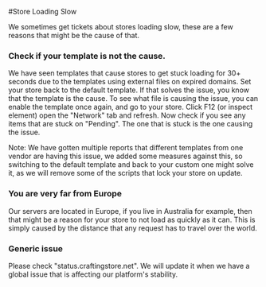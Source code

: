 #Store Loading Slow

We sometimes get tickets about stores loading slow, these are a few reasons that might be the cause of that.

### Check if your template is not the cause.
We have seen templates that cause stores to get stuck loading for 30+ seconds due to the templates using external files on expired domains. Set your store back to the default template. If that solves the issue, you know that the template is the cause. To see what file is causing the issue, you can enable the template once again, and go to your store. Click F12 (or inspect element) open the "Network" tab and refresh. Now check if you see any items that are stuck on "Pending". The one that is stuck is the one causing the issue.

Note: We have gotten multiple reports that different templates from one vendor are having this issue, we added some measures against this, so switching to the default template and back to your custom one might solve it, as we will remove some of the scripts that lock your store on update.

### You are very far from Europe
Our servers are located in Europe, if you live in Australia for example, then that might be a reason for your store to not load as quickly as it can. This is simply caused by the distance that any request has to travel over the world.

### Generic issue
Please check "status.craftingstore.net". We will update it when we have a global issue that is affecting our platform's stability.
